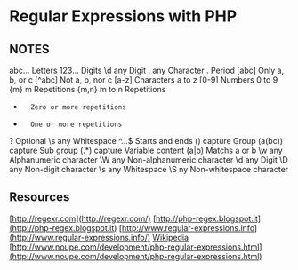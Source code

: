 Regular Expressions with PHP
==========================================

NOTES
-----------------------------------

abc… 		Letters
123… 		Digits
\d 		any Digit
. 		any Character
\. 		Period
[abc] 		Only a, b, or c
[^abc] 		Not a, b, nor c
[a-z] 		Characters a to z
[0-9] 		Numbers 0 to 9
{m} 		m Repetitions
{m,n} 		m to n Repetitions
* 		Zero or more repetitions
+ 		One or more repetitions
? 		Optional
\s 		any Whitespace
^…$ 		Starts and ends
() 		capture Group
(a(bc)) 	capture Sub group
(.*) 		capture Variable content
(a|b) 		Matchs a or b
\w 		any Alphanumeric character
\W 		any Non-alphanumeric character
\d 		any Digit
\D 		any Non-digit character
\s 		any Whitespace
\S 		ny Non-whitespace character

Resources
-----------------------------------

[http://regexr.com](http://regexr.com/)
[http://php-regex.blogspot.it](http://php-regex.blogspot.it)
[http://www.regular-expressions.info](http://www.regular-expressions.info/)
[Wikipedia](https://en.wikipedia.org/wiki/Regular_expression)
[http://www.noupe.com/development/php-regular-expressions.html](http://www.noupe.com/development/php-regular-expressions.html)

